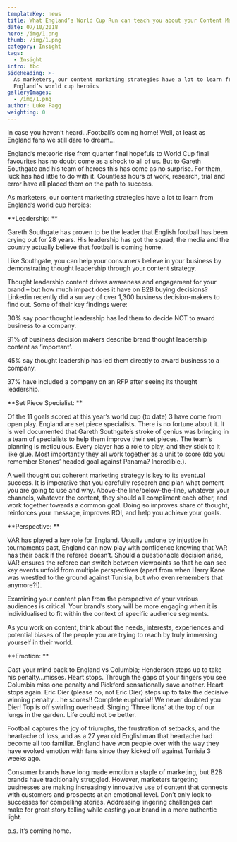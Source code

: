 ```yaml
---
templateKey: news
title: What England’s World Cup Run can teach you about your Content Marketing.
date: 07/10/2018
hero: /img/1.png
thumb: /img/1.png
category: Insight
tags:
  - Insight
intro: tbc
sideHeading: >-
  As marketers, our content marketing strategies have a lot to learn from
  England’s world cup heroics
galleryImages:
  - /img/1.png
author: Luke Fagg
weighting: 0
---
```

In case you haven’t heard…Football’s coming home! Well, at least as England fans we still dare to dream...

England’s meteoric rise from quarter final hopefuls to World Cup final favourites has no doubt come as a shock to all of us. But to Gareth Southgate and his team of heroes this has come as no surprise. For them, luck has had little to do with it. Countless hours of work, research, trial and error have all placed them on the path to success.

As marketers, our content marketing strategies have a lot to learn from England’s world cup heroics:

**Leadership:**

Gareth Southgate has proven to be the leader that English football has been crying out for 28 years. His leadership has got the squad, the media and the country actually believe that football is coming home.  

Like Southgate, you can help your consumers believe in your business by demonstrating thought leadership through your content strategy.

Thought leadership content drives awareness and engagement for your brand – but how much impact does it have on B2B buying decisions? Linkedin recently did a survey of over 1,300 business decision-makers to find out. Some of their key findings were:

 30% say poor thought leadership has led them to decide NOT to award business to a company.

91% of business decision makers describe brand thought leadership content as ‘important’.

45% say thought leadership has led them directly to award business to a company.

37% have included a company on an RFP after seeing its thought leadership.

**Set Piece Specialist:**

Of the 11 goals scored at this year’s world cup (to date) 3 have come from open play. England are set piece specialists. There is no fortune about it. It is well documented that Gareth Southgate’s stroke of genius was bringing in a team of specialists to help them improve their set pieces. The team’s planning is meticulous. Every player has a role to play, and they stick to it like glue. Most importantly they all work together as a unit to score (do you remember Stones’ headed goal against Panama? Incredible.).

A well thought out coherent marketing strategy is key to its eventual success. It is imperative that you carefully research and plan what content you are going to use and why. Above-the line/below-the-line, whatever your channels, whatever the content, they should all compliment each other, and work together towards a common goal. Doing so improves share of thought, reinforces your message, improves ROI, and help you achieve your goals.

**Perspective:**

VAR has played a key role for England. Usually undone by injustice in tournaments past, England can now play with confidence knowing that VAR has their back if the referee doesn’t. Should a questionable decision arise, VAR ensures the referee can switch between viewpoints so that he can see key events unfold from multiple perspectives (apart from when Harry Kane was wrestled to the ground against Tunisia, but who even remembers that anymore?!).

Examining your content plan from the perspective of your various audiences is critical. Your brand’s story will be more engaging when it is individualised to fit within the context of specific audience segments.

As you work on content, think about the needs, interests, experiences and potential biases of the people you are trying to reach by truly immersing yourself in their world.

**Emotion:**

Cast your mind back to England vs Columbia; Henderson steps up to take his penalty…misses. Heart stops. Through the gaps of your fingers you see Columbia miss one penalty and Pickford sensationally save another. Heart stops again. Eric Dier (please no, not Eric Dier) steps up to take the decisive winning penalty… he scores!! Complete euphoria!! We never doubted you Dier! Top is off swirling overhead. Singing ‘Three lions‘ at the top of our lungs in the garden. Life could not be better.

Football captures the joy of triumphs, the frustration of setbacks, and the heartache of loss, and as a 27 year old Englishman that heartache had become all too familiar. England have won people over with the way they have evoked emotion with fans since they kicked off against Tunisia 3 weeks ago.

Consumer brands have long made emotion a staple of marketing, but B2B brands have traditionally struggled. However, marketers targeting businesses are making increasingly innovative use of content that connects with customers and prospects at an emotional level. Don’t only look to successes for compelling stories. Addressing lingering challenges can make for great story telling while casting your brand in a more authentic light.

p.s. It’s coming home.

